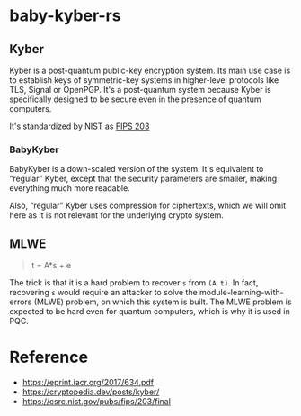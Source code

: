 # baby-kyber-rs

## Kyber
Kyber is a post-quantum public-key encryption system. 
Its main use case is to establish keys of symmetric-key systems in higher-level protocols like TLS, Signal or OpenPGP. 
It's a post-quantum system because Kyber is specifically designed to be secure even in the presence of quantum computers.

It's standardized by NIST as [FIPS 203](https://csrc.nist.gov/pubs/fips/203/final)


### BabyKyber
BabyKyber is a down-scaled version of the system. 
It's equivalent to “regular” Kyber, except that the security parameters are smaller, making everything much more readable. 

Also, “regular” Kyber uses compression for ciphertexts, which we will omit here as it is not relevant for the underlying crypto system.



## MLWE
> t = A*s + e

The trick is that it is a hard problem to recover `s` from `(A t)`.
In fact, recovering `s` would require an attacker to solve the module-learning-with-errors (MLWE) problem, on which this system is built. 
The MLWE problem is expected to be hard even for quantum computers, which is why it is used in PQC.





# Reference
* https://eprint.iacr.org/2017/634.pdf
* https://cryptopedia.dev/posts/kyber/
* https://csrc.nist.gov/pubs/fips/203/final

